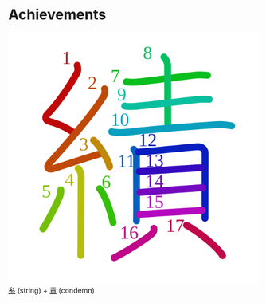 # Achievements
![7e3e](Kanji/kanji-colorize/7e3e.svg)
[糸](Kanji/kanji-dict/糸.md) (string) + [責](Kanji/kanji-dict/責.md) (condemn)
